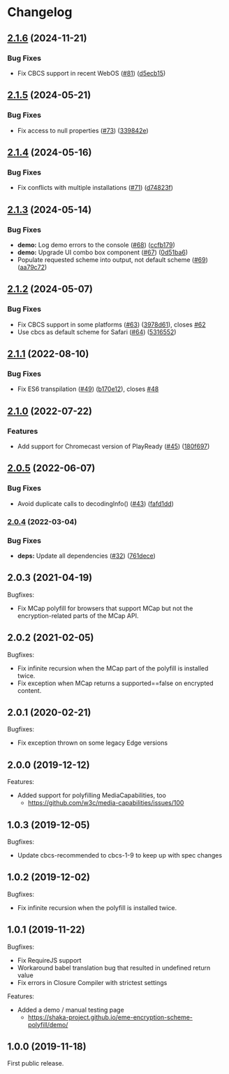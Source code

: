 # Changelog


## [2.1.6](https://github.com/shaka-project/eme-encryption-scheme-polyfill/compare/v2.1.5...v2.1.6) (2024-11-21)


### Bug Fixes

* Fix CBCS support in recent WebOS ([#81](https://github.com/shaka-project/eme-encryption-scheme-polyfill/issues/81)) ([d5ecb15](https://github.com/shaka-project/eme-encryption-scheme-polyfill/commit/d5ecb15259ba6cd23a5b42a63c882ccb29469773))

## [2.1.5](https://github.com/shaka-project/eme-encryption-scheme-polyfill/compare/v2.1.4...v2.1.5) (2024-05-21)


### Bug Fixes

* Fix access to null properties ([#73](https://github.com/shaka-project/eme-encryption-scheme-polyfill/issues/73)) ([339842e](https://github.com/shaka-project/eme-encryption-scheme-polyfill/commit/339842e94372d2f1b5d9605b88b38908fc2a6459))

## [2.1.4](https://github.com/shaka-project/eme-encryption-scheme-polyfill/compare/v2.1.3...v2.1.4) (2024-05-16)


### Bug Fixes

* Fix conflicts with multiple installations ([#71](https://github.com/shaka-project/eme-encryption-scheme-polyfill/issues/71)) ([d74823f](https://github.com/shaka-project/eme-encryption-scheme-polyfill/commit/d74823fe9e537497f1ec858943d9c1c6d152c2c3))

## [2.1.3](https://github.com/shaka-project/eme-encryption-scheme-polyfill/compare/v2.1.2...v2.1.3) (2024-05-14)


### Bug Fixes

* **demo:** Log demo errors to the console ([#68](https://github.com/shaka-project/eme-encryption-scheme-polyfill/issues/68)) ([ccfb179](https://github.com/shaka-project/eme-encryption-scheme-polyfill/commit/ccfb1793ca80594a368cb669b97fa3ce0c50a09c))
* **demo:** Upgrade UI combo box component ([#67](https://github.com/shaka-project/eme-encryption-scheme-polyfill/issues/67)) ([0d51ba6](https://github.com/shaka-project/eme-encryption-scheme-polyfill/commit/0d51ba6b96ccadf556d8f6ef90501906258d3186))
* Populate requested scheme into output, not default scheme ([#69](https://github.com/shaka-project/eme-encryption-scheme-polyfill/issues/69)) ([aa79c72](https://github.com/shaka-project/eme-encryption-scheme-polyfill/commit/aa79c72fdab050d98c682fee2b0b1d2bcdeb47d6))

## [2.1.2](https://github.com/shaka-project/eme-encryption-scheme-polyfill/compare/v2.1.1...v2.1.2) (2024-05-07)


### Bug Fixes

* Fix CBCS support in some platforms ([#63](https://github.com/shaka-project/eme-encryption-scheme-polyfill/issues/63)) ([3978d61](https://github.com/shaka-project/eme-encryption-scheme-polyfill/commit/3978d619eb03534d89651a0cb11be8a9afad3387)), closes [#62](https://github.com/shaka-project/eme-encryption-scheme-polyfill/issues/62)
* Use cbcs as default scheme for Safari ([#64](https://github.com/shaka-project/eme-encryption-scheme-polyfill/issues/64)) ([5316552](https://github.com/shaka-project/eme-encryption-scheme-polyfill/commit/53165526cd0297a987c7802bb2d7b190b7eb0c71))

## [2.1.1](https://github.com/shaka-project/eme-encryption-scheme-polyfill/compare/v2.1.0...v2.1.1) (2022-08-10)


### Bug Fixes

* Fix ES6 transpilation ([#49](https://github.com/shaka-project/eme-encryption-scheme-polyfill/issues/49)) ([b170e12](https://github.com/shaka-project/eme-encryption-scheme-polyfill/commit/b170e12db57f772470eb98dbbb5327b1a03caabc)), closes [#48](https://github.com/shaka-project/eme-encryption-scheme-polyfill/issues/48)

## [2.1.0](https://github.com/shaka-project/eme-encryption-scheme-polyfill/compare/v2.0.5...v2.1.0) (2022-07-22)


### Features

* Add support for Chromecast version of PlayReady ([#45](https://github.com/shaka-project/eme-encryption-scheme-polyfill/issues/45)) ([180f697](https://github.com/shaka-project/eme-encryption-scheme-polyfill/commit/180f697d5d65527360c9d9096770f7eb74152d62))

## [2.0.5](https://github.com/shaka-project/eme-encryption-scheme-polyfill/compare/v2.0.4...v2.0.5) (2022-06-07)


### Bug Fixes

* Avoid duplicate calls to decodingInfo() ([#43](https://github.com/shaka-project/eme-encryption-scheme-polyfill/issues/43)) ([fafd1dd](https://github.com/shaka-project/eme-encryption-scheme-polyfill/commit/fafd1dd228e60f630274c77e28ed9ac7742d31cd))

### [2.0.4](https://github.com/shaka-project/eme-encryption-scheme-polyfill/compare/v2.0.3...v2.0.4) (2022-03-04)


### Bug Fixes

* **deps:** Update all dependencies ([#32](https://github.com/shaka-project/eme-encryption-scheme-polyfill/issues/32)) ([761dece](https://github.com/shaka-project/eme-encryption-scheme-polyfill/commit/761deceb36e28063ebf25077af10fea9a848901e))

## 2.0.3 (2021-04-19)

Bugfixes:
  - Fix MCap polyfill for browsers that support MCap but not the
    encryption-related parts of the MCap API.


## 2.0.2 (2021-02-05)

Bugfixes:
  - Fix infinite recursion when the MCap part of the polyfill is installed
    twice.
  - Fix exception when MCap returns a supported==false on encrypted content.


## 2.0.1 (2020-02-21)

Bugfixes:
  - Fix exception thrown on some legacy Edge versions


## 2.0.0 (2019-12-12)

Features:
  - Added support for polyfilling MediaCapabilities, too
    - https://github.com/w3c/media-capabilities/issues/100


## 1.0.3 (2019-12-05)

Bugfixes:
  - Update cbcs-recommended to cbcs-1-9 to keep up with spec changes


## 1.0.2 (2019-12-02)

Bugfixes:
  - Fix infinite recursion when the polyfill is installed twice.


## 1.0.1 (2019-11-22)

Bugfixes:
  - Fix RequireJS support
  - Workaround babel translation bug that resulted in undefined return value
  - Fix errors in Closure Compiler with strictest settings

Features:
  - Added a demo / manual testing page
    - https://shaka-project.github.io/eme-encryption-scheme-polyfill/demo/


## 1.0.0 (2019-11-18)

First public release.
